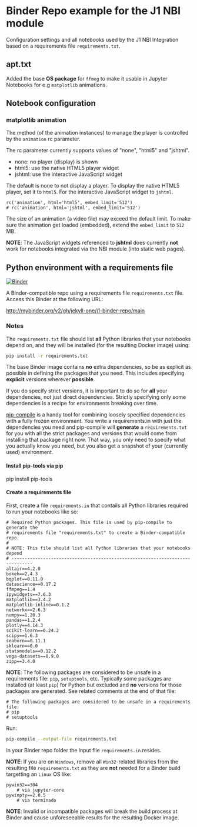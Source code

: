 # Binder Repo example for the J1 NBI module

Configuration settings and all notebooks used by the J1 NBI Integration
based on a requirements file `requirements.txt`.

## apt.txt

Added the base **OS package** for `ffmeg` to make it usable in Jupyter
Notebooks for e.g `matplotlib` animations.

## Notebook configuration

### matplotlib animation

The method (of the animation instances) to manage the player is controlled
by the `animation` rc parameter.

The rc parameter currently supports values of "none", "html5"
and "jshtml".

*  none:    no player (display) is shown    
*  html5:   use the native HTML5 player widget
*  jshtml:  use the interactive JavaScript widget

The default is none to not display a player. To display the native HTML5
player, set it to `html5`. For the interactive JavaScript widget to
`jshtml`.

```
rc('animation', html='html5', embed_limit='512')
# rc('animation', html='jshtml', embed_limit='512')
```

The size of an animation (a video file) may exceed the default limit. To make
sure the animation get loaded (embedded), extend the `embed_limit`
to `512` MB.

**NOTE**: The JavaScript widgets referenced to **jshtml** does currently
**not** work for notebooks integrated via the NBI module (into static web
pages).


## Python environment with a requirements file

[![Binder](http://mybinder.org/badge_logo.svg)](http://mybinder.org/v2/gh/jekyll-one/j1-binder-repo/main)

A Binder-compatible repo using a requirements file `requirements.txt` file.
Access this Binder at the following URL:

http://mybinder.org/v2/gh/jekyll-one/j1-binder-repo/main

### Notes

The `requirements.txt` file should list **all** Python libraries that your
notebooks depend on, and they will be installed (for the resulting Docker
image) using:

```bash
pip install -r requirements.txt
```

The base Binder image contains **no** extra dependencies, so be as explicit
as possible in defining the packages that you need. This includes specifying
**explicit** versions wherever **possible**.

If you do specify strict versions, it is important to do so for **all**
your dependencies, not just direct dependencies. Strictly specifying only
some dependencies is a recipe for environments breaking over time.

[pip-compile](https://github.com/jazzband/pip-tools/) is a handy tool for
combining loosely specified dependencies with a fully frozen environment.
You write a requirements.in with just the dependencies you need and pip-compile
will **generate** a `requirements.txt` for you with all the strict packages
and versions that would come from installing that package right now. That way,
you only need to specify what you actually know you need, but you also get a
snapshot of your (currently used) environment.


#### Install pip-tools via pip

pip install pip-tools

#### Create a requirements file

First, create a file `requirements.in` that contails all Python libraries
required to run your notebooks like so:

```
# Required Python packages. This file is used by pip-compile to generate the
# requirements file "requirements.txt" to create a Binder-compatible repo.
#
# NOTE: This file should list all Python libraries that your notebooks depend
# ------------------------------------------------------------------------------
altair==4.2.0
bokeh==2.4.3
bqplot==0.11.0
datascience==0.17.2
ffmpeg==1.4
ipywidgets==7.6.3
matplotlib==3.4.2
matplotlib-inline==0.1.2
networkx==2.6.3
numpy==1.20.3
pandas==1.2.4
plotly==4.14.3
scikit-learn==0.24.2
scipy==1.6.3
seaborn==0.11.1
sklearn==0.0
statsmodels==0.12.2
vega-datasets==0.9.0
zipp==3.4.0
```

**NOTE**: The following packages are considered to be unsafe in a
requirements file: `pip`, `setuptools`, etc. Typically some packages are
installed (at least `pip`) for Python but excluded and **no** versions for
those packages are generated. See related comments at the end of that file:

```
# The following packages are considered to be unsafe in a requirements file:
# pip
# setuptools
```

Run:

```bash
pip-compile --output-file requirements.txt
```

in your Binder repo folder the input file `requirements.in` resides.

**NOTE**: If you are on `Windows`, remove all `Win32`-related libraries
from the resulting file `requirements.txt` as they are **not** needed
for a Binder build targetting an `Linux` OS like:

```
pywin32==304
    # via jupyter-core
pywinpty==2.0.5
    # via terminado
```

**NOTE**: Invalid or incompatible packages will break the build process at
Binder and cause unforeseeable results for the resulting Docker image.
